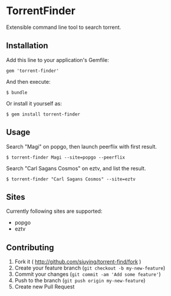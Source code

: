 # TorrentFinder

Extensible command line tool to search torrent.

## Installation

Add this line to your application's Gemfile:

    gem 'torrent-finder'

And then execute:

    $ bundle

Or install it yourself as:

    $ gem install torrent-finder

## Usage

Search "Magi" on popgo, then launch peerflix with first result.

```
$ torrent-finder Magi --site=popgo --peerflix
```

Search "Carl Sagans Cosmos" on eztv, and list the result.

```
$ torrent-finder "Carl Sagans Cosmos" --site=eztv
```

## Sites

Currently following sites are supported:

- popgo
- eztv

## Contributing

1. Fork it ( http://github.com/siuying/torrent-find/fork )
2. Create your feature branch (`git checkout -b my-new-feature`)
3. Commit your changes (`git commit -am 'Add some feature'`)
4. Push to the branch (`git push origin my-new-feature`)
5. Create new Pull Request
